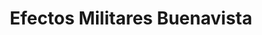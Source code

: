 ---
title: "Efectos Militares Buenavista"
url: /san-fernando/efectos-militares-buenavista/
shop: general
---
